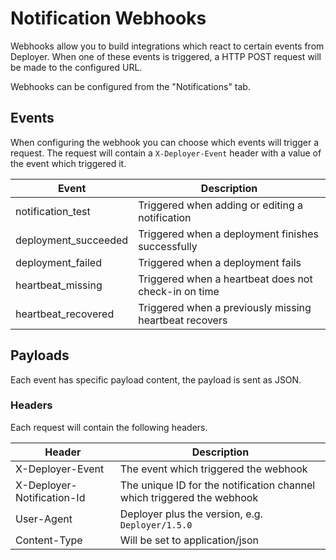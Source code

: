 # Notification Webhooks

Webhooks allow you to build integrations which react to certain events from Deployer.
When one of these events is triggered, a HTTP POST request will be made to the configured URL.

Webhooks can be configured from the "Notifications" tab.

## Events

When configuring the webhook you can choose which events will trigger a request. The request will contain a 
`X-Deployer-Event` header with a value of the event which triggered it.

| Event                | Description                                            |
|----------------------|--------------------------------------------------------|
| notification_test    | Triggered when adding or editing a notification        |
| deployment_succeeded | Triggered when a deployment finishes successfully      |
| deployment_failed    | Triggered when a deployment fails                      |
| heartbeat_missing    | Triggered when a heartbeat does not check-in on time   |
| heartbeat_recovered  | Triggered when a previously missing heartbeat recovers |

## Payloads

Each event has specific payload content, the payload is sent as JSON.

### Headers

Each request will contain the following headers.

| Header                     | Description                                                            |
|----------------------------|------------------------------------------------------------------------|
| X-Deployer-Event           | The event which triggered the webhook                                  |
| X-Deployer-Notification-Id | The unique ID for the notification channel which triggered the webhook |
| User-Agent                 | Deployer plus the version, e.g. `Deployer/1.5.0`                       |
| Content-Type               | Will be set to application/json                                        |
